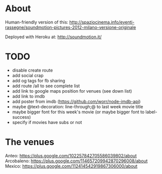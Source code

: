# About
Human-friendly version of this:
http://spaziocinema.info/eventi-rassegne/soundmotion-pictures-2012-milano-versione-originale

Deployed with Heroku at:
http://soundmotion.it/

# TODO
* disable create route
* add social crap
* add og tags for fb sharing
* add route /all to see complete list
* add link to google maps position for venues (see down list)
* add link to imdb
* add poster from imdb (https://github.com/worr/node-imdb-api)
* maybe @text-decoration: line-through;@ to last week movie title
* maybe bigger font for this week's movie (or maybe bigger font to
label-success)
* specify if movies have subs or not

# The venues
Anteo: https://plus.google.com/102257842705586039802/about
Arcobaleno: https://plus.google.com/114657209942870296008/about
Mexico: https://plus.google.com/112414542919867306000/about
